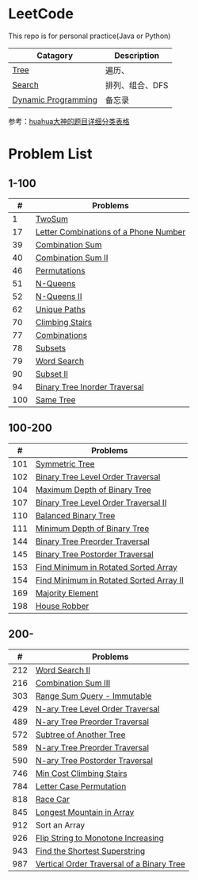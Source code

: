 # LeetCode
This repo is for personal practice(Java or Python)

|Catagory|Description |
|-|-|
|[Tree](https://github.com/DuannYu/LeetCode/tree/master/Tree/src)|遍历、|
|[Search](https://github.com/DuannYu/LeetCode/tree/master/Search/src)|排列、组合、DFS|
|[Dynamic Programming](https://github.com/DuannYu/LeetCode/tree/master/Dynamic%20Processing/src)|备忘录|

参考：[huahua大神的题目详细分类表格](https://docs.google.com/spreadsheets/d/1SbpY-04Cz8EWw3A_LBUmDEXKUMO31DBjfeMoA0dlfIA/edit#gid=1674276502)
# Problem List
## 1-100

|#|Problems|
|-|--|
|1|[TwoSum](https://github.com/DuannYu/LeetCode/blob/master/Search/src/TwoSum.java)|
|17|[Letter Combinations of a Phone Number](https://github.com/DuannYu/LeetCode/blob/master/Search/src/combinations/LetterCombinations.java)|
|39|[Combination Sum](https://github.com/DuannYu/LeetCode/blob/master/Search/src/combinations/CombinationSum.java)|
|40|[Combination Sum II](https://github.com/DuannYu/LeetCode/blob/master/Search/src/combinations/CombinationSum_II.java)|
|46|[Permutations](https://github.com/DuannYu/LeetCode/blob/master/Search/src/permutation/Permutations.java)|
|51|[N-Queens](https://github.com/DuannYu/LeetCode/blob/master/Search/src/search/NQueens.java)|
|52|[N-Queens II](https://github.com/DuannYu/LeetCode/blob/master/Search/src/search/NQueens2.java)|
|62|[Unique Paths](https://github.com/DuannYu/LeetCode/blob/master/Dynamic%20Processing/src/UniquePaths.java)|
|70|[Climbing Stairs](https://github.com/DuannYu/LeetCode/blob/master/Dynamic%20Processing/src/ClimbingStairs.java)|
|77|[Combinations](https://github.com/DuannYu/LeetCode/blob/master/Search/src/combinations/Combinations.java)|
|78|[Subsets](https://github.com/DuannYu/LeetCode/blob/master/Search/src/combinations/Subsets.java)|
|79|[Word Search](https://github.com/DuannYu/LeetCode/blob/master/Search/src/search/WordSearch.java)|
|90|[Subset II](https://github.com/DuannYu/LeetCode/blob/master/Search/src/combinations/SubsetsII.java)|
|94|[Binary Tree Inorder Traversal](https://github.com/DuannYu/LeetCode/blob/master/Tree/src/InorderTraversal.java)|
|100|[Same Tree](https://github.com/DuannYu/LeetCode/blob/master/Tree/src/SameTree.java)|

## 100-200
|#|Problems|
|-|--|
|101|[Symmetric Tree](https://github.com/DuannYu/LeetCode/blob/master/Tree/src/SymmetricTree.java)|
|102|[Binary Tree Level Order Traversal](https://github.com/DuannYu/LeetCode/blob/master/Tree/src/LevelOrderTraversal.java)|
|104|[Maximum Depth of Binary Tree](https://github.com/DuannYu/LeetCode/blob/master/Tree/src/MaxDepth.java)|
|107|[Binary Tree Level Order Traversal II](https://github.com/DuannYu/LeetCode/blob/master/Tree/src/LevelOrderTraversalII.java)|
|110|[Balanced Binary Tree](https://github.com/DuannYu/LeetCode/blob/master/Tree/src/BalancedBT.java)|
|111|[Minimum Depth of Binary Tree](https://github.com/DuannYu/LeetCode/blob/master/Tree/src/MinDepth.java)|
|144|[Binary Tree Preorder Traversal](https://github.com/DuannYu/LeetCode/blob/master/Tree/src/PreorderTraversal.java)|
|145|[Binary Tree Postorder Traversal](https://github.com/DuannYu/LeetCode/blob/master/Tree/src/PostorderTraversal.java)|
|153|[Find Minimum in Rotated Sorted Array](https://github.com/DuannYu/LeetCode/blob/master/DivideConquer/src/MinimumInRotatedSortedArray.java)|
|154|[Find Minimum in Rotated Sorted Array II](https://github.com/DuannYu/LeetCode/blob/master/DivideConquer/src/MinimumInRotatedSortedArrayII.java)|
|169|[Majority Element](https://github.com/DuannYu/LeetCode/blob/master/DivideConquer/src/MajorityElement.java)|
|198|[House Robber](https://github.com/DuannYu/LeetCode/blob/master/Dynamic%20Processing/src/HouseRobber.java)|
## 200-
|#|Problems|
|-|--|
|212|[Word Search II](https://github.com/DuannYu/LeetCode/blob/master/Search/src/search/WordSearch2.java)|
|216|[Combination Sum III](https://github.com/DuannYu/LeetCode/blob/master/Search/src/combinations/CombinationSumIII.java)|
|303|[Range Sum Query - Immutable](https://github.com/DuannYu/LeetCode/blob/master/Dynamic%20Processing/src/RangeSumQuery.java)|
|429|[N-ary Tree Level Order Traversal](https://github.com/DuannYu/LeetCode/blob/master/Tree/src/NaryLevelOrderTraversal.java)|
|489|[N-ary Tree Preorder Traversal](https://github.com/DuannYu/LeetCode/blob/master/Tree/src/NaryTreePreorderTraversal.java)|
|572|[Subtree of Another Tree](https://github.com/DuannYu/LeetCode/blob/master/Tree/src/Subtree.java)|
|589|[N-ary Tree Preorder Traversal](https://github.com/DuannYu/LeetCode/blob/master/Tree/src/NaryTreePreorderTraversal.java)|
|590|[N-ary Tree Postorder Traversal](https://github.com/DuannYu/LeetCode/blob/master/Tree/src/NaryTreePostorderTraversal.java)|
|746|[Min Cost Climbing Stairs](https://github.com/DuannYu/LeetCode/blob/master/Dynamic%20Processing/src/MinCostClimbStairs.java)|
|784|[Letter Case Permutation](https://github.com/DuannYu/LeetCode/blob/master/Search/src/permutation/LetterCasePermutation.java)|
|818|[Race Car](https://github.com/DuannYu/LeetCode/blob/master/Dynamic%20Processing/src/RaceCar.java)|
|845|[Longest Mountain in Array](https://github.com/DuannYu/LeetCode/blob/master/Dynamic%20Processing/src/LongestMountain.java)|
|912|Sort an Array|
|926|[Flip String to Monotone Increasing](https://github.com/DuannYu/LeetCode/blob/master/Dynamic%20Processing/src/MonotoneIncreasing.java)|
|943|[Find the Shortest Superstring](https://github.com/DuannYu/LeetCode/blob/master/Search/src/permutation/ShortestSuperstring.java)|
|987|[Vertical Order Traversal of a Binary Tree](https://github.com/DuannYu/LeetCode/blob/master/Tree/src/VerticalOrderTraversal.java)|
















